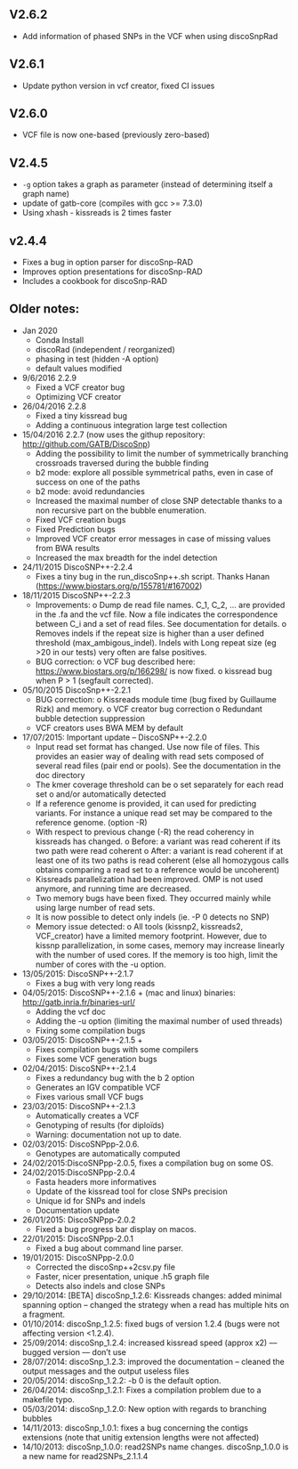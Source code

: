 ## V2.6.2 
* Add information of phased SNPs in the VCF when using discoSnpRad

## V2.6.1

* Update python version in vcf creator, fixed CI issues

## V2.6.0

- VCF file is now one-based (previously zero-based)

## V2.4.5

* `-g` option takes a graph as parameter (instead of determining itself a graph name)
* update of gatb-core (compiles with gcc >= 7.3.0)
* Using xhash - kissreads is 2 times faster

## v2.4.4

* Fixes a bug in option parser for discoSnp-RAD
* Improves option presentations for discoSnp-RAD
* Includes a cookbook for discoSnp-RAD





## Older notes:

* Jan 2020
	+ Conda Install
	+ discoRad (independent / reorganized)
	+ phasing in test (hidden -A option)
	+ default values modified
* 9/6/2016 2.2.9
	+ Fixed a VCF creator bug
	+ Optimizing VCF creator
* 26/04/2016 2.2.8
	+ Fixed a tiny kissread bug
	+ Adding a continuous integration large test collection
* 15/04/2016 2.2.7 (now uses the githup
  repository: http://github.com/GATB/DiscoSnp)
     + Adding the possibility to limit the number of
       symmetrically branching crossroads traversed during
       the bubble finding
     + b2 mode: explore all possible symmetrical paths, even
       in case of success on one of the paths
     + b2 mode: avoid redundancies
     + Increased the maximal number of close SNP detectable
       thanks to a non recursive part on the bubble
       enumeration.
     + Fixed VCF creation bugs
     + Fixed Prediction bugs
     + Improved VCF creator error messages in case of missing
       values from BWA results
     + Increased the max breadth for the indel detection
* 24/11/2015 DiscoSNP++-2.2.4
     + Fixes a tiny bug in the run_discoSnp++.sh script.
       Thanks Hanan
       (https://www.biostars.org/p/155781/#167002)
* 18/11/2015 DiscoSNP++-2.2.3
     + Improvements:
          o Dump de read file names. C_1, C_2, … are provided
            in the .fa and the vcf file. Now a file indicates
            the correspondence between C_i and a set of read
            files. See documentation for details.
          o Removes indels if the repeat size is higher than
            a user defined threshold (max_ambigous_indel).
            Indels with Long repeat size (eg >20 in our
            tests) very often are false positives.
     + BUG correction:
          o VCF bug described here:
            https://www.biostars.org/p/166298/ is now
            fixed.
          o kissread bug when P > 1 (segfault corrected).
* 05/10/2015 DiscoSnp++-2.2.1
     + BUG correction:
          o Kissreads module time (bug fixed by Guillaume
            Rizk) and memory.
          o VCF creator bug correction
          o Redundant bubble detection suppression
     + VCF creators uses BWA MEM by default
* 17/07/2015: Important update – DiscoSNP++-2.2.0
     + Input read set format has changed. Use now file of
       files. This provides an easier way of dealing with
       read sets composed of several read files (pair end or
       pools). See the documentation in the doc directory
     + The kmer coverage threshold can be
          o set separately for each read set
          o and/or automatically detected
     + If a reference genome is provided, it can used for
       predicting variants. For instance a unique read set
       may be compared to the reference genome. (option -R)
     + With respect to previous change (-R) the read
       coherency in kissreads has changed.
          o Before: a variant was read coherent if its two
            path were read coherent
          o After: a variant is read coherent if at least one
            of its two paths is read coherent (else all
            homozygous calls obtains comparing a read set to
            a reference would be uncoherent)
     + Kissreads parallelization had been improved. OMP is
       not used anymore, and running time are decreased.
     + Two memory bugs have been fixed. They occurred mainly
       while using large number of read sets.
     + It is now possible to detect only indels (ie. -P 0
       detects no SNP)
     + Memory issue detected:
          o All tools (kissnp2, kissreads2, VCF_creator) have
            a limited memory footprint. However, due to
            kissnp parallelization, in some cases, memory may
            increase linearly with the number of used cores.
            If the memory is too high, limit the number of
            cores with the -u option.
* 13/05/2015: DiscoSNP++-2.1.7
     + Fixes a bug with very long reads
* 04/05/2015: DiscoSNP++-2.1.6 + (mac and linux)
  binaries: http://gatb.inria.fr/binaries-url/
     + Adding the vcf doc
     + Adding the -u option (limiting the maximal number of
       used threads)
     + Fixing some compilation bugs
* 03/05/2015: DiscoSNP++-2.1.5 +
     + Fixes compilation bugs with some compilers
     + Fixes some VCF generation bugs
* 02/04/2015: DiscoSNP++-2.1.4
     + Fixes a redundancy bug with the b 2 option
     + Generates an IGV compatible VCF
     + Fixes various small VCF bugs
* 23/03/2015: DiscoSNP++-2.1.3
     + Automatically creates a VCF
     + Genotyping of results (for diploïds)
     + Warning: documentation not up to date.
* 02/03/2015: DiscoSNPpp-2.0.6.
     + Genotypes are automatically computed
* 24/02/2015:DiscoSNPpp-2.0.5, fixes a compilation bug on
  some OS.
* 24/02/2015:DiscoSNPpp-2.0.4
     + Fasta headers more informatives
     + Update of the kissread tool for close SNPs precision
     + Unique id for SNPs and indels
     + Documentation update
* 26/01/2015: DiscoSNPpp-2.0.2
     + Fixed a bug progress bar display on macos.
* 22/01/2015: DiscoSNPpp-2.0.1
     + Fixed a bug about command line parser.
* 19/01/2015: DiscoSNPpp-2.0.0
     + Corrected the discoSnp++2csv.py file
     + Faster, nicer presentation, unique .h5 graph file
     + Detects also indels and close SNPs
* 29/10/2014: [BETA] discoSnp_1.2.6: Kissreads changes:
  added minimal spanning option – changed the  strategy when
  a read has multiple hits on a fragment.
* 01/10/2014: discoSnp_1.2.5: fixed bugs of version 1.2.4
  (bugs were not affecting version <1.2.4).
* 25/09/2014: discoSnp_1.2.4: increased kissread speed
  (approx x2) –– bugged version — don’t use
* 28/07/2014: discoSnp_1.2.3: improved the documentation
  – cleaned the output messages and the output useless files
* 20/05/2014: discoSnp_1.2.2: -b 0 is the default option.
* 26/04/2014: discoSnp_1.2.1: Fixes a compilation problem
  due to a makefile typo.
* 05/03/2014: discoSnp_1.2.0: New option with regards to
  branching bubbles
* 14/11/2013: discoSnp_1.0.1: fixes a bug concerning the
  contigs extensions (note that unitig extension lengths were
  not affected)
* 14/10/2013: discoSnp_1.0.0: read2SNPs name changes.
  discoSnp_1.0.0 is a new name for read2SNPs_2.1.1.4
